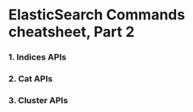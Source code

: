 # ElasticSearch Commands cheatsheet, Part 2


### 1. Indices APIs


### 2. Cat APIs


### 3. Cluster APIs


